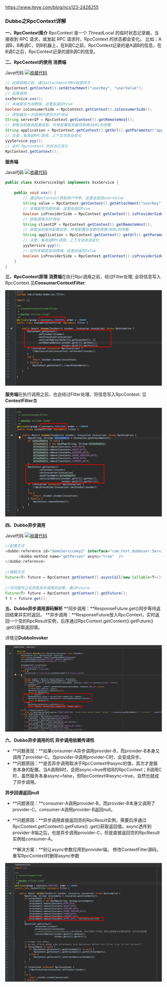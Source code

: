https://www.iteye.com/blog/ncs123-2428255

### Dubbo之RpcContext详解

**一、RpcContext简介**
  RpcContext 是一个 ThreadLocal 的临时状态记录器，当接收到 RPC 请求，或发起 RPC 请求时，RpcContext 的状态都会变化。
  比如：A调B，B再调C，则B机器上，在B调C之前，RpcContext记录的是A调B的信息，在B调C之后，RpcContext记录的是B调C的信息。

**二、RpcContext的使用**
  **消费端**

Java代码 [![收藏代码](https://www.iteye.com/images/icon_star.png)](javascript:void())

```java
// 远程调用之前，通过attachment传KV给提供方  
RpcContext.getContext().setAttachment("userKey", "userValue");  
// 远程调用  
xxxService.xxx();  
// 本端是否为消费端，这里会返回true  
boolean isConsumerSide = RpcContext.getContext().isConsumerSide();  
// 获取最后一次调用的提供方IP地址  
String serverIP = RpcContext.getContext().getRemoteHost();  
// 获取当前服务配置信息，所有配置信息都将转换为URL的参数  
String application = RpcContext.getContext().getUrl().getParameter("application");  
// 注意：每发起RPC调用，上下文状态会变化  
yyyService.yyy();  
// 此时 RpcContext 的状态已变化   
RpcContext.getContext();    
```

  **服务端**

Java代码 [![收藏代码](https://www.iteye.com/images/icon_star.png)](javascript:void())

```java
public class XxxServiceImpl implements XxxService {  
  
    public void xxx() {  
        // 通过RpcContext获取用户传参，这里会返回userValue  
        String value = RpcContext.getContext().getAttachment("userKey");  
        // 本端是否为提供端，这里会返回true  
        boolean isProviderSide = RpcContext.getContext().isProviderSide();  
        // 获取调用方IP地址  
        String clientIP = RpcContext.getContext().getRemoteHost();  
        // 获取当前服务配置信息，所有配置信息都将转换为URL的参数  
        String application = RpcContext.getContext().getUrl().getParameter("application");  
        // 注意：每发起RPC调用，上下文状态会变化  
        yyyService.yyy();  
        // 此时本端变成消费端，这里会返回false  
        boolean isProviderSide = RpcContext.getContext().isProviderSide();  
    }   
}  
```

**三、RpcContext原理**
  **消费端**在执行Rpc调用之前，经过Filter处理, 会将信息写入RpcContext.见**ConsumerContextFilter**:

<img src="RpcContext.assets/feb1c3d2-79ce-3631-8dbb-8333fcfb8e4b.jpeg" alt="img" style="zoom:80%;" />

**服务端**在执行调用之前，也会经过Filter处理，将信息写入RpcContext. 见**ContextFilter**类

<img src="RpcContext.assets/835c7942-9a74-340e-8d6d-7a5f5171eac5.jpeg" alt="img" style="zoom: 80%;" />

**四、Dubbo异步调用**

Java代码 [![收藏代码](https://www.iteye.com/images/icon_star.png)](javascript:void())

```java
//配置方式  
<dubbo:reference id="demoServicemy2" interface="com.test.dubboser.ServiceDemo2">  
      <dubbo:method name="getPerson" async="true"  />  
</dubbo:reference>  
  
//编程方式  
Future<T> future = RpcContext.getContext().asyncCall(new Callable<T>(){...});  
  
//访问服务之后获取异步调用的结果，通过Future.  
Future<T> future = RpcContext.getContext().getFuture();  
T t = future.get();  
```

**五、Dubbo异步调用源码解析**
  **同步调用：**ResponseFuture.get()同步等待返回结果并实时返回。
  **异步调用：**ResponseFuture放入RpcContext，实时返回一个空的RpcResult实例，后序通过RpcContext.getContext().getFuture() .get()获取返回值。

详情见**DubboInvoker**

![img](RpcContext.assets/2f35741e-571a-3242-a19e-bb831c996905.jpeg)


**六、Dubbo异步调用的坑**
  **异步调用依赖传递性**
  

- **问题表现：**如果consumer-A异步调用provider-B，而provider-B本身又调用了provider-C。当provider-B调用provider-C时，会变成异步。
- **问题原因：**是否异步调用取决于RpcContext中async的值，其次才是服务本身的配置。当A调用B时，会把async=true传给B的RpcContext；B调用C时，虽然服务本身async=false，但RpcContext中async=true，自然也就成了异步调用。

**异步回调返回null**
  

- **问题表现：**consumer-A调用provider-B，而provider-B本身又调用了provider-C。consumer-A调用provider-B返回null。
- **问题原因：**异步调用直接返回空的RpcResult实例，需要后序通过RpcContext.getContext().getFuture() .get()获取返回值。async透传到provider-B端之后，也是异步调用provider-C，但是直接返回空的RpcResult实例给consumer-A。


  **解决方案：**别让async参数应用到provider端。
  修改ContextFilter源码，重写RpcContext时删除async参数

![img](RpcContext.assets/75243fb6-88b3-3cb1-9441-e46a19ff3867.jpeg)

